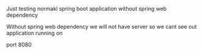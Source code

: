 Just testing normakl spring boot application without spring web dependency 

Without spring web dependency we will not have server so we cant see out application running on 

port 8080
